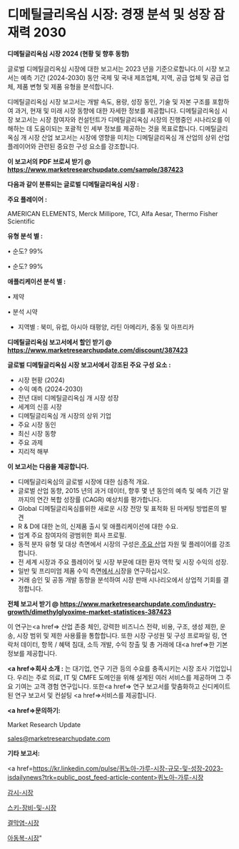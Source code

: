 # 디메틸글리옥심 시장: 경쟁 분석 및 성장 잠재력 2030

<strong>디메틸글리옥심 시장 2024 (현황 및 향후 동향)</strong>

글로벌 디메틸글리옥심 시장에 대한 보고서는 2023 년을 기준으로합니다.이 시장 보고서는 예측 기간 (2024-2030) 동안 국제 및 국내 제조업체, 지역, 공급 업체 및 공급 업체, 제품 변형 및 제품 유형을 분석합니다.

디메틸글리옥심 시장 보고서는 개발 속도, 용량, 성장 동인, 기술 및 자본 구조를 포함하여 과거, 현재 및 미래 시장 동향에 대한 자세한 정보를 제공합니다. 디메틸글리옥심 시장 보고서는 시장 참여자와 컨설턴트가 디메틸글리옥심 시장의 진행중인 시나리오를 이해하는 데 도움이되는 포괄적 인 세부 정보를 제공하는 것을 목표로합니다. 디메틸글리옥심 개 시장 산업 보고서는 시장에 영향을 미치는 디메틸글리옥심 개 산업의 상위 산업 플레이어와 관련된 중요한 구성 요소를 강조합니다.



<strong>이 보고서의 PDF 브로셔 받기 @ <a href=https://www.marketresearchupdate.com/sample/387423>https://www.marketresearchupdate.com/sample/387423</a></strong>



<strong>다음과 같이 분류되는 글로벌 디메틸글리옥심 시장 :</strong>



<strong>주요 플레이어 :</strong>

AMERICAN ELEMENTS, Merck Millipore, TCI, Alfa Aesar, Thermo Fisher Scientific



<strong>유형 분석 별 :</strong>

• 순도? 99%

• 순도? 99%



<strong>애플리케이션 분석 별 :</strong>

• 제약

• 분석 시약

<ul>
  <li>지역별 : 북미, 유럽, 아시아 태평양, 라틴 아메리카, 중동 및 아프리카</li>
</ul>


<strong>디메틸글리옥심 보고서에서 할인 받기 @ <a href=https://www.marketresearchupdate.com/discount/387423>https://www.marketresearchupdate.com/discount/387423</a></strong>



<strong>글로벌 디메틸글리옥심 시장 보고서에서 강조된 주요 구성 요소 :</strong>
<ul>
  <li>시장 현황 (2024)</li>
  <li>수익 예측 (2024-2030)</li>
  <li>전년 대비 디메틸글리옥심 개 시장 성장</li>
  <li>세계의 신흥 시장</li>
  <li>디메틸글리옥심 개 시장의 상위 기업</li>
  <li>주요 시장 동인</li>
  <li>최신 시장 동향</li>
  <li>주요 과제</li>
  <li>지리적 해부</li>
</ul>


<strong>이 보고서는 다음을 제공합니다.</strong>
<ul>
  <li>디메틸글리옥심의 글로벌 시장에 대한 심층적 개요.</li>
  <li>글로벌 산업 동향, 2015 년의 과거 데이터, 향후 몇 년 동안의 예측 및 예측 기간 말까지의 연간 복합 성장률 (CAGR) 예상치를 평가합니다.</li>
  <li>Global 디메틸글리옥심를위한 새로운 시장 전망 및 표적화 된 마케팅 방법론의 발견</li>
  <li>R &amp; D에 대한 논의, 신제품 출시 및 애플리케이션에 대한 수요.</li>
  <li>업계 주요 참여자의 광범위한 회사 프로필.</li>
  <li>동적 분자 유형 및 대상 측면에서 시장의 구성은<a href=> 주요 산</a>업 자원 및 플레이어를 강조합니다.</li>
  <li>전 세계 시장과 주요 플레이어 및 시장 부문에 대한 환자 역학 및 시장 수익의 성장.</li>
  <li>일반 및 프리미엄 제품 수익 측면<a href=>에서 시</a>장을 연구하십시오.</li>
  <li>거래 승인 및 공동 개발 동향을 분석하여 시장 판매 시나리오에서 상업적 기회를 결정합니다.</li>
</ul>



<strong>전체 보고서 받기 @ <a href=https://www.marketresearchupdate.com/industry-growth/dimethylglyoxime-market-statistices-387423>https://www.marketresearchupdate.com/industry-growth/dimethylglyoxime-market-statistices-387423</a></strong>

이 연구는<a href=> 산업 존중</a> 체인, 강력한 비즈니스 전략, 비용, 구조, 생성 제한, 운송, 시장 범위 및 제한 사용률을 통합합니다. 또한 시장 구성원 및 구성 프로파일 링, 연락처 데이터, 항목 / 혜택 침대, 소득 개발, 수익 창출 및 총 거래에 대<a href=>한 기본 </a>정보를 제공합니다.



<strong><a href=>회사 소</a>개 :</strong>
는 대기업, 연구 기관 등의 수요를 충족시키는 시장 조사 기업입니다. 우리는 주로 의료, IT 및 CMFE 도메인을 위해 설계된 여러 서비스를 제공하며 그 주요 기여는 고객 경험 연구입니다. 또한<a href=> 연구 보</a>고서를 맞춤화하고 신디케이트 된 연구 보고서 및 컨설팅 <a href=>서비스</a>를 제공합니다.



<strong><a href=>문의하기:</a></strong>

Market Research Update

sales@marketresearchupdate.com



<strong>기타 보고서:</strong>

<a href=https://kr.linkedin.com/pulse/퀴노아-가루-시장-규모-및-성장-2023-isdailynews?trk=public_post_feed-article-content>퀴노아-가루-시장</a>

<a href=https://www.linkedin.com/pulse/감시-시장-진입-전략-및-위험-평가2029년-survey-savvy-insights-360-analysis/>감시-시장</a>

<a href=https://www.linkedin.com/pulse/스키-장비-및-시장-세분화-연구-목표-고객2029년-analytics-avenue-adventures-24-ana-oxslf/>스키-장비-및-시장</a>

<a href=https://www.linkedin.com/pulse/결막염-시장-경쟁-분석-및-성장-잠재력-2029-isdailynews-wncyf/>결막염-시장</a>

<a href=https://www.linkedin.com/pulse/아동복-시장-경쟁-분석-및-성장-잠재력-2030-trendsetters-talk-360-analysis-tzfbf/>아동복-시장</a>"
